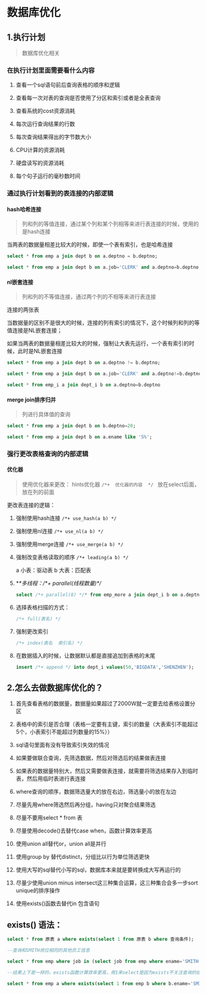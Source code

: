 # 数据库优化

## 1.执行计划

> 数据库优化相关

### 在执行计划里面需要看什么内容

1. 查看一个sql语句前后查询表格的顺序和逻辑

2. 查看每一次对表的查询是否使用了分区和索引或者是全表查询

3. 查看系统的cost资源消耗

4. 每次运行查询结果的行数

5. 每次查询结果得出的字节数大小

6. CPU计算的资源消耗

7. 硬盘读写的资源消耗

8. 每个句子运行的毫秒数时间

### 通过执行计划看到的表连接的内部逻辑

#### hash哈希连接

> 列和列的等值连接，通过某个列和某个列相等来进行表连接的时候，使用的是hash连接

当两表的数据量相差比较大的时候，即使一个表有索引，也是哈希连接

```sql
select * from emp a join dept b on a.deptno = b.deptno;

select * from emp a join dept b on a.job='CLERK' and a.deptno=b.deptno;
```

#### nl嵌套连接

> 列和列的不等值连接，通过两个列的不相等来进行表连接

连接的两张表

​	当数据量的区别不是很大的时候，连接的列有索引的情况下，这个时候列和列的等值连接是NL嵌套连接；

​	如果当两表的数据量相差比较大的时候，强制让大表先运行，一个表有索引的时候，此时是NL嵌套连接

```sql
select * from emp a join dept b on a.deptno != b.deptno;

select * from emp a join dept b on a.job='CLERK' and a.deptno!=b.deptno;

select * from emp_i a join dept_i b on a.deptno=b.deptno
```

#### merge join排序归并

> 列进行具体值的查询

```sql
select * from emp a join dept b on b.deptno=20;

select * from emp a join dept b on a.ename like 'S%';
```

### 强行更改表格查询的内部逻辑

#### 优化器

> 使用优化器来更改：  hints优化器   `/*+  优化器的内容  */ `    放在select后面，放在列的前面

更改表连接的逻辑：

1. 强制使用hash连接  `/*+ use_hash(a b) */`

2. 强制使用nl连接  `/*+ use_nl(a b) */`

3. 强制使用merge连接  `/*+ use_merge(a b) */`

4. 强制改变表格读取的顺序  `/*+ leading(a b) */`

   a 小表：驱动表   b 大表：匹配表

5. **\**多线程：/\*+ parallel(线程数量)\*/**

   ```sql
   select /*+ parallel(8) */* from emp_more a join dept_i b on a.deptno=b.deptno;
   ```

6. 选择表格扫描的方式：

   ```sql
   /*+ full(表名) */
   ```

7. 强制更改索引

   ```sql
   /*+ index(表名  索引名) */
   ```

8. 在数据插入的时候，让数据默认都是直接追加到表格的末尾

   ```sql
   insert /*+ append */ into dept_i values(50,'BIGDATA','SHENZHEN');
   ```

## 2.怎么去做数据库优化的？

1. 首先查看表格的数据量，数据量如果超过了2000W就一定要去给表格设置分区

2. 表格中的索引是否合理（表格一定要有主键，索引的数量（大表索引不能超过5个，小表索引不能超过列数量的15%））

3. sql语句里面有没有导致索引失效的情况

4. 如果要做联合查询，先筛选数据，然后对筛选后的结果做表连接

5. 如果表的数据量特别大，然后又需要做表连接，就需要将筛选结果存入到临时表，然后用临时表进行表连接

6. where查询的顺序，数据筛选量大的放在右边，筛选量小的放在左边

7. 尽量先用where筛选然后再分组，having只对聚合结果筛选

8. 尽量不要用select * from 表

9. 尽量使用decode()去替代case when，函数计算效率更高

10. 使用union all替代or，union all是并行

11. 使用group by 替代distinct，分组比以行为单位筛选更快

12. 使用大写的sql替代小写的sql，数据库本来就是要转换成大写再运行的

13. 尽量少使用union   minus   intersect这三种集合运算，这三种集合会多一步sort unique的排序操作

14. 使用exists()函数去替代in 包含语句

## exists()  语法：

```sql
select * from 原表 a where exists(select 1 from 原表 b where 查询条件);

--查询和SMITH岗位相同的其他员工信息

select * from emp where job in (select job from emp where ename='SMITH') and ename!='SMITH';

--结果上下是一样的，exists函数计算效率更高，用1来select是因为exists不关注查询的结果，只关心有没有数据，所以1可以尽可能减少需要反馈的信息

select * from emp a where exists(select 1 from emp b where b.ename='SMITH' and a.job=b.job) and ename!='SMITH';
```
